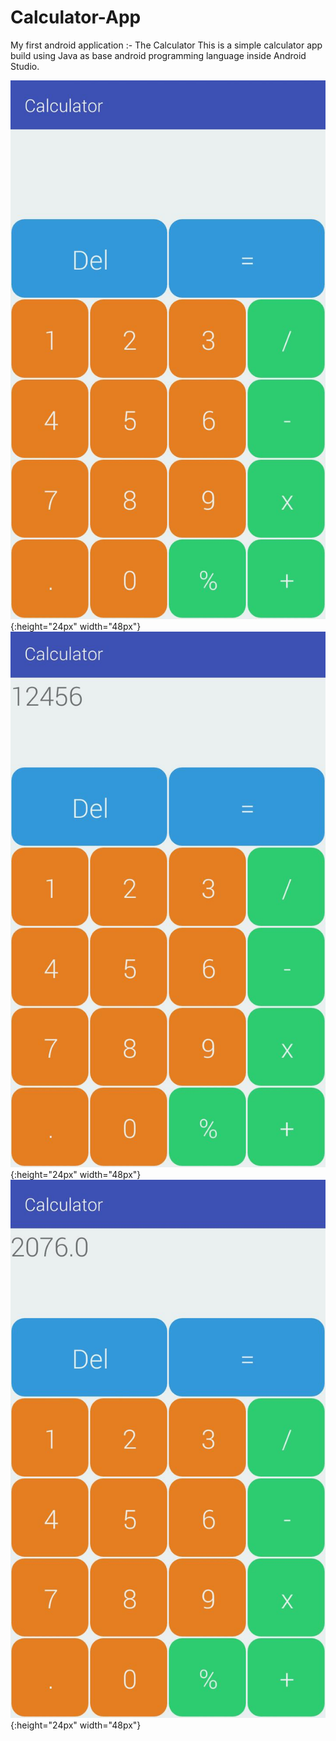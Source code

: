 # Calculator-App
My first android application :- The Calculator
This is a simple calculator app build using Java as base android programming language inside Android Studio. 

![Img1](image1.jpeg){:height="24px" width="48px"}
![Img2](image2.jpeg){:height="24px" width="48px"}
![Img3](image3.jpeg){:height="24px" width="48px"}
